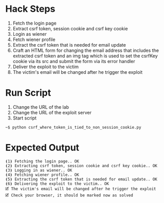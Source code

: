 # Hack Steps

1. Fetch the login page
2. Extract csrf token, session cookie and csrf key cookie
3. Login as wiener
4. Fetch wiener profile
5. Extract the csrf token that is needed for email update
6. Craft an HTML form for changing the email address that includes the extracted csrf token and an img tag which is used to set the csrfKey cookie via its src and submit the form via its error handler
7. Deliver the exploit to the victim
8. The victim's email will be changed after he trigger the exploit

# Run Script

1. Change the URL of the lab
2. Change the URL of the exploit server
3. Start script

```
~$ python csrf_where_token_is_tied_to_non_session_cookie.py
```

# Expected Output

```
⦗1⦘ Fetching the login page.. OK
⦗2⦘ Extracting csrf token, session cookie and csrf key cookie.. OK
⦗3⦘ Logging in as wiener.. OK
⦗4⦘ Fetching wiener profile.. OK
⦗5⦘ Extracting the csrf token that is needed for email update.. OK
⦗6⦘ Delivering the exploit to the victim.. OK
🗹 The victim's email will be changed after he trigger the exploit
🗹 Check your browser, it should be marked now as solved
```
